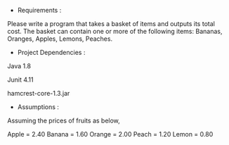 - Requirements :

Please write a program that takes a basket of items and outputs its total cost.
The basket can contain one or more of the following items: Bananas, Oranges, Apples, Lemons, Peaches.



- Project Dependencies :

Java 1.8

Junit 4.11

hamcrest-core-1.3.jar




- Assumptions :

Assuming the prices of fruits as below,

Apple = 2.40 
Banana = 1.60 
Orange = 2.00 
Peach = 1.20 
Lemon = 0.80
